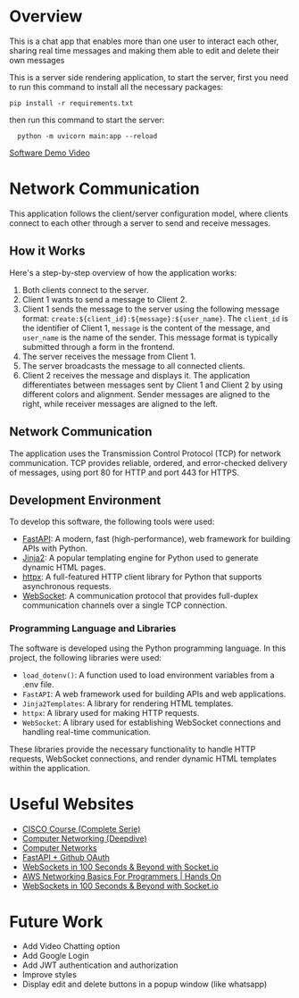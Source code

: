 # Overview
This is a chat app that enables more than one user to interact each other, sharing real time messages and making them able to edit and delete their own messages

This is a server side rendering application, to start the server, first you need to run this command to install all the necessary packages: 

``` pip install -r requirements.txt ```

then run this command to start the server: 

```  python -m uvicorn main:app --reload```


[Software Demo Video](http://youtube.link.goes.here)

# Network Communication

This application follows the client/server configuration model, where clients connect to each other through a server to send and receive messages.

## How it Works

Here's a step-by-step overview of how the application works:

1. Both clients connect to the server.
2. Client 1 wants to send a message to Client 2.
3. Client 1 sends the message to the server using the following message format: `create:${client_id}:${message}:${user_name}`. The `client_id` is the identifier of Client 1, `message` is the content of the message, and `user_name` is the name of the sender. This message format is typically submitted through a form in the frontend.
4. The server receives the message from Client 1.
5. The server broadcasts the message to all connected clients.
6. Client 2 receives the message and displays it. The application differentiates between messages sent by Client 1 and Client 2 by using different colors and alignment. Sender messages are aligned to the right, while receiver messages are aligned to the left.

## Network Communication

The application uses the Transmission Control Protocol (TCP) for network communication. TCP provides reliable, ordered, and error-checked delivery of messages, using port 80 for HTTP and port 443 for HTTPS. 

## Development Environment

To develop this software, the following tools were used:

- [FastAPI](https://fastapi.tiangolo.com/): A modern, fast (high-performance), web framework for building APIs with Python.
- [Jinja2](https://jinja.palletsprojects.com/): A popular templating engine for Python used to generate dynamic HTML pages.
- [httpx](https://www.python-httpx.org/): A full-featured HTTP client library for Python that supports asynchronous requests.
- [WebSocket](https://developer.mozilla.org/en-US/docs/Web/API/WebSocket): A communication protocol that provides full-duplex communication channels over a single TCP connection.

### Programming Language and Libraries

The software is developed using the Python programming language.
In this project, the following libraries were used:
- `load_dotenv()`: A function used to load environment variables from a .env file.
- `FastAPI`: A web framework used for building APIs and web applications.
- `Jinja2Templates`: A library for rendering HTML templates.
- `httpx`: A library used for making HTTP requests.
- `WebSocket`: A library used for establishing WebSocket connections and handling real-time communication.

These libraries provide the necessary functionality to handle HTTP requests, WebSocket connections, and render dynamic HTML templates within the application.

# Useful Websites
* [CISCO Course (Complete Serie)](https://www.youtube.com/watch?v=oIRkXulqJA4&list=PLIhvC56v63IJVXv0GJcl9vO5Z6znCVb1P&index=7&ab_channel=NetworkChuck)
* [Computer Networking (Deepdive)](https://www.youtube.com/watch?v=6G14NrjekLQ&t=627s&ab_channel=LiveOverflow)
* [Computer Networks](https://www.youtube.com/watch?v=3QhU9jd03a0&t=639s&ab_channel=CrashCourse)
* [FastAPI + Github OAuth](https://www.youtube.com/watch?v=Pm938UxLEwQ&ab_channel=WillEstes) 
* [WebSockets in 100 Seconds & Beyond with Socket.io](https://www.youtube.com/watch?v=1BfCnjr_Vjg&ab_channel=Fireship) 
* [AWS Networking Basics For Programmers | Hands On](https://www.youtube.com/watch?v=2doSoMN2xvI&t=1s&ab_channel=TravisMedia) 
* [WebSockets in 100 Seconds & Beyond with Socket.io](https://www.youtube.com/watch?v=1BfCnjr_Vjg&ab_channel=Fireship) 

# Future Work

* Add Video Chatting option
* Add Google Login 
* Add JWT authentication and authorization 
* Improve styles 
* Display edit and delete buttons in a popup window (like whatsapp)